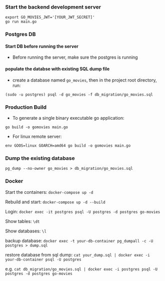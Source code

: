 ### Start the backend development server

```
export GO_MOVIES_JWT='[YOUR_JWT_SECRET]'
go run main.go
```

### Postgres DB

#### Start DB before running the server

- Before running the server, make sure the postgres is running

#### populate the databse with existing SQL dump file

- create a database named `go_movies`, then in the project root directory, run:

```
(sudo -u postgres) psql -d go_movies -f db_migration/go_movies.sql
```

### Production Build

- To generate a single binary executable go application:

```
go build -o gomovies main.go
```

- For linux remote server:

```
env GOOS=linux GOARCH=amd64 go build -o gomovies main.go
```

### Dump the existing database

```
pg_dump --no-owner go_movies > db_migration/go_movies.sql
```

### Docker

Start the containers: `docker-compose up -d`

Rebuild and start: `docker-compose up -d --build`

Login: `docker exec -it postgres psql -U postgres -d postgres go-movies`

Show tables: `\dt`

Show databases: `\l`

backup database: `docker exec -t your-db-container pg_dumpall -c -U postgres > dump.sql`

restore database from sql dump: `cat your_dump.sql | docker exec -i your-db-container psql -U postgres`

e.g. `cat db_migration/go_movies.sql | docker exec -i postgres psql -U postgres -d postgres go-movies`
